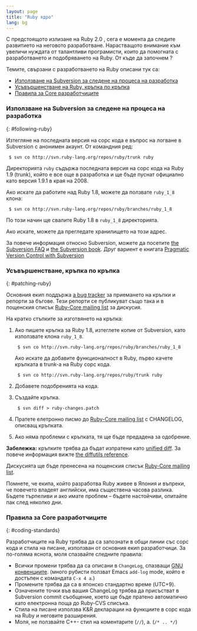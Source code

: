 ```yaml
---
layout: page
title: "Ruby ядро"
lang: bg
---
```


С предстоящото излизане на Ruby 2.0 , сега е момента да следите
развитието на неговото разработване. Нарастващото внимание към увеличи
нуждата от талантливи програмисти, които да помогната с разработването и
подобряването на Ruby. От къде да започнем ?

Темите, свързани с разработването на Ruby описани тук са:

* [Използване на Subversion за следене на процеса на
  разработка](#following-ruby)
* [Усъвършенстване на Ruby, кръпка по кръпка](#patching-ruby)
* [Правила за Core разработчиците](#coding-standards)

### Използване на Subversion за следене на процеса на разработка
{: #following-ruby}

Изтегляне на последната версия на сорс кода е въпрос на логване в
Subversion с анонимен акаунт. От командния ред:


     $ svn co http://svn.ruby-lang.org/repos/ruby/trunk ruby

Директорията `ruby` съдържа последната версия на сорс кода на Ruby 1.9
(trunk), който е все още в разработка и ще бъде пуснат официално като
версия 1.9.1 в края на 2008.

Ако искате да работите над Ruby 1.8, можете да ползвате `ruby_1_8`
клона:


     $ svn co http://svn.ruby-lang.org/repos/ruby/branches/ruby_1_8

По този начин ще свалите Ruby 1.8 в `ruby_1_8` директорията.

Ако искате, можете да прегледате хранилището на този адрес.

За повече информация относно Subversion, можете да посетите [the
Subversion FAQ][1] и [the Subversion book][2]. Друг вариент е книгата
[Pragmatic Version Control with Subversion][3]

### Усъвършенстване, кръпка по кръпка
{: #patching-ruby}

Основния екип поддържа [a bug tracker][4] за приемането на кръпки и
репорти за бъгове. Тези репорти се публикуват също така и в пощенския
списък [Ruby-Core mailing list](/en/community/mailing-lists/)
за дискусия.

На кратко стъпките за изготвянето на кръпка:

1.  Ако пишете кръпка за Ruby 1.8, изтеглете копие от Subversion, като
    използвате клона `ruby_1_8`.

         $ svn co http://svn.ruby-lang.org/repos/ruby/branches/ruby_1_8

    Ако искате да добавите функционалност в Ruby, първо качете кръпката
    в trunk-а на Ruby сорс кода.

         $ svn co http://svn.ruby-lang.org/repos/ruby/trunk ruby

2.  Добавете подобренията на кода.
3.  Създайте кръпка.

         $ svn diff > ruby-changes.patch

4.  Пратете елетронно писмо до [Ruby-Core mailing
    list](/en/community/mailing-lists/) с CHANGELOG, описващ
    кръпката.
5.  Ако няма проблеми с кръпката, тя ще бъде предадена за одобрение.

**Забележка:** кръпките трябва да бъдат изпратени като [unified
diff][5]. За повече информация вижте [the diffutils reference][6].

Дискусията ще бъде пренесена на пощенския списък [Ruby-Core mailing
list](/en/community/mailing-lists/).

Помнете, че екипа, който разработва Ruby живее в Япония и въпреки, че
повечето владеят английски, има съществена часова разлика. Бъдете
търпеливи и ако имате проблем – бъдете настойчиви, опитайте пак след
няколко дни.

### Правила за Core разработчиците
{: #coding-standards}

Разработчиците на Ruby трябва да са запознати в общи линии със сорс кода
и стила на писане, използван от основния екип разработчици. За по-голяма
яснота, моля спазвайте следните правила:

* Всички промени трябва да са описани в `ChangeLog`, спазващи [GNU
  конвенциите][7]. (много рубисти ползват Emacs `add-log` mode, който е
  достъпен с командата `C-x 4 a`.)
* Промените трябва да са в японско стандартно време (UTC+9).
* Означените точки във вашия ChangeLog трябва да присъстват в Subversion
  commit съобщение, което ще бъде пратено автоматично като електронна
  поща до Ruby-CVS списъка.
* Стила на писане използва K&amp;R декларации на функциите в сорс кода
  на Ruby и неговите разширения.
* Моля, не ползвайте C++- стил на коментарите (`//`), а. (`/* .. */`)



[1]: http://subversion.tigris.org/faq.html 
[2]: http://svnbook.org 
[3]: http://www.pragmaticprogrammer.com/titles/svn/ 
[4]: http://redmine.ruby-lang.org/ 
[5]: http://www.gnu.org/software/diffutils/manual/html_node/Unified-Format.html 
[6]: http://www.gnu.org/software/diffutils/manual/html_node/Merging-with-patch.html#Merging%20with%20patch 
[7]: http://www.gnu.org/prep/standards/standards.html#Change-Logs 
